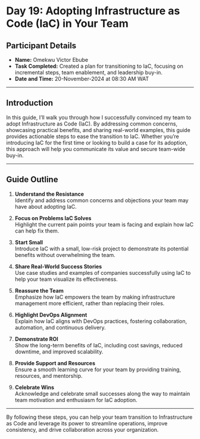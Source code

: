 # Day 19: Adopting Infrastructure as Code (IaC) in Your Team

## Participant Details

- **Name:** Omekwu Victor Ebube  
- **Task Completed:** Created a plan for transitioning to IaC, focusing on incremental steps, team enablement, and leadership buy-in.  
- **Date and Time:** 20-November-2024 at 08:30 AM WAT

---

## Introduction

In this guide, I’ll walk you through how I successfully convinced my team to adopt Infrastructure as Code (IaC). By addressing common concerns, showcasing practical benefits, and sharing real-world examples, this guide provides actionable steps to ease the transition to IaC. Whether you’re introducing IaC for the first time or looking to build a case for its adoption, this approach will help you communicate its value and secure team-wide buy-in.

---

## Guide Outline

1. **Understand the Resistance**  
   Identify and address common concerns and objections your team may have about adopting IaC.

2. **Focus on Problems IaC Solves**  
   Highlight the current pain points your team is facing and explain how IaC can help fix them.

3. **Start Small**  
   Introduce IaC with a small, low-risk project to demonstrate its potential benefits without overwhelming the team.

4. **Share Real-World Success Stories**  
   Use case studies and examples of companies successfully using IaC to help your team visualize its effectiveness.

5. **Reassure the Team**  
   Emphasize how IaC empowers the team by making infrastructure management more efficient, rather than replacing their roles.

6. **Highlight DevOps Alignment**  
   Explain how IaC aligns with DevOps practices, fostering collaboration, automation, and continuous delivery.

7. **Demonstrate ROI**  
   Show the long-term benefits of IaC, including cost savings, reduced downtime, and improved scalability.

8. **Provide Support and Resources**  
   Ensure a smooth learning curve for your team by providing training, resources, and mentorship.

9. **Celebrate Wins**  
   Acknowledge and celebrate small successes along the way to maintain team motivation and enthusiasm for IaC adoption.

---

By following these steps, you can help your team transition to Infrastructure as Code and leverage its power to streamline operations, improve consistency, and drive collaboration across your organization.